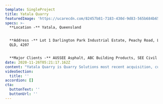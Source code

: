 ```yaml
---
template: SingleProject
title: Yatala Quarry
featuredImage: 'https://ucarecdn.com/82457b81-7183-430d-9d83-565b684b65e4/'
specs: >-
  **Location -** Yatala, Queensland


  **Address -** Lot 1 Darlington Park Industrial Estate, Peachy Road, Luscombe,
  QLD, 4207 


  **Major Clients -** AUSSEE Asphalt, ABC Building Products, SEE Civil
date: 2020-11-26T05:21:17.162Z
content: "Yatala Quarry is Quarry Solutions most recent acquisition, currently supplying material to the Empire Estate Development in South East Queensland. \n\nThe quarry offers material sourcing, major project material supply, mobile crushing and screening, development applications and planning and high volume production. \n\n**Nominated Products:**\n\n* Asphalt Aggregate (Coarse and Fine)\r\n* Concrete Aggregate (Coarse and Fine)\r\n* Cover Aggregate (A, B, C & D)\r\n* High Permeability Drainage Material\r\n* Rock Fill Material\r\n* Stabilised and Lightly Bound Material\r\n* Unbound Pavement Material \r\n* Plant Mix Foam Bitumen"
videoSection:
  title: ''
accordion: []
cta:
  buttonText: ''
  buttonUrl: ''
---
```


